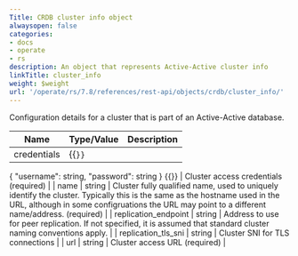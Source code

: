 ```yaml
---
Title: CRDB cluster info object
alwaysopen: false
categories:
- docs
- operate
- rs
description: An object that represents Active-Active cluster info
linkTitle: cluster_info
weight: $weight
url: '/operate/rs/7.8/references/rest-api/objects/crdb/cluster_info/'
---
```


Configuration details for a cluster that is part of an Active-Active database.

| Name | Type/Value | Description |
|------|------------|-------------|
| credentials | {{<code>}}
{
  "username": string,
  "password": string
} {{</code>}} | Cluster access credentials (required) |
| name | string | Cluster fully qualified name, used to uniquely identify the cluster. Typically this is the same as the hostname used in the URL, although in some configruations the URL may point to a different name/address. (required) |
| replication_endpoint | string | Address to use for peer replication. If not specified, it is assumed that standard cluster naming conventions apply. |
| replication_tls_sni | string | Cluster SNI for TLS connections |
| url | string | Cluster access URL (required) |
